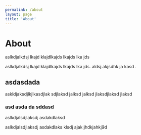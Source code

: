 ```yaml
---
permalink: /about
layout: page
title: 'About'
---
```


<div>

  <h1>About</h1>

  <p>aslkdjalkdsj lkajd klajdlkajds lkajds lka jds</p>
  <p>aslkdjalkdsj lkajd klajdlkajds lkajds lka jds. aldsj akjsdhk ja kasd .</p>

  <h2>asdasdada</h2>
  <p>askldjaksdjlkjlkasdjlak sdjlaksd jalksd jalksd jlaksdjlaksd jlaksd</p>

  <h3>asd asda da sddasd</h3>
  <p>aslkdjalsdjlaksdj asdakdlaksd</p>
  <p>aslkdjalsdjlaksdj asdakdlaks klsdj ajak jhdkjahkj9d</p>

</div>
